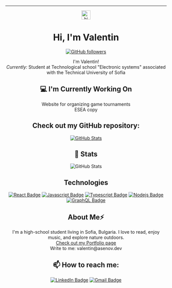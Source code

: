 ---

<p align="center">
  <img src="https://user-images.githubusercontent.com/1303154/88677602-1635ba80-d120-11ea-84d8-d263ba5fc3c0.gif" width="28px" height="28px" alt="hi">
  <br>
  <h1 align="center">Hi, I'm Valentin</h1>
</p>

<p align="center">
  <a href="https://github.com/alt-plus-f4?tab=followers">
    <img src="https://img.shields.io/github/followers/alt-plus-f4.svg?style=social&label=Follow" alt="GitHub followers" />
  </a>
</p>

<p align="center">
  I'm Valentin!<br>
  <i>Currently:</i> Student at Technological school "Electronic systems" associated with the Technical University of Sofia
</p>

<h2 align="center">💻 I'm Currently Working On</h2>

<p align="center">
  Website for organizing game tournaments<br>
  ESEA copy
</p>

<h2 align="center">Check out my GitHub repository:</h2>

<p align="center">
  <a href="https://github.com/alt-plus-f4/tournler">
    <img src="https://github-readme-stats.vercel.app/api/pin/?username=alt-plus-f4&repo=tournler" alt="GitHub Stats" />
  </a>
</p>

<h2 align="center">👀 Stats</h2>

<p align="center">
  <img src="https://github-readme-streak-stats.herokuapp.com/?user=alt-plus-f4" alt="GitHub Stats" />
</p>

<h2 align="center">Technologies</h2>

<p align="center">
  <a href="#"><img src="https://img.shields.io/badge/-React-61DBFB?style=for-the-badge&labelColor=black&logo=react&logoColor=61DBFB" alt="React Badge"/></a>
  <a href="#"><img src="https://img.shields.io/badge/-Javascript-F0DB4F?style=for-the-badge&labelColor=black&logo=javascript&logoColor=F0DB4F" alt="Javascript Badge"/></a>
  <a href="#"><img src="https://img.shields.io/badge/-Typescript-007acc?style=for-the-badge&labelColor=black&logo=typescript&logoColor=007acc" alt="Typescript Badge"/></a>
  <a href="#"><img src="https://img.shields.io/badge/-Nodejs-3C873A?style=for-the-badge&labelColor=black&logo=node.js&logoColor=3C873A" alt="Nodejs Badge"/></a>
  <a href="#"><img src="https://img.shields.io/badge/-GraphQl-e535ab?style=for-the-badge&labelColor=black&logo=graphql&logoColor=e535ab" alt="GraphQL Badge"/></a>
</p>

<h2 align="center">About Me⚡</h2>

<p align="center">
  I'm a high-school student living in Sofia, Bulgaria. I love to read, enjoy music, and explore nature outdoors.
  <br>
  <a href="https://assenov.me">Check out my Portfolio page</a>
  <br>
  <a>Write to me: valentin@asenov.dev</a>
</p>

<h2 align="center">📫 How to reach me:</h2>

<p align="center">
  <a href="https://www.linkedin.com/in/valentin-assenov"><img src="https://img.shields.io/badge/LinkedIn-0077B5?style=for-the-badge&logo=linkedin&logoColor=white" alt="LinkedIn Badge"/></a>
  <a href="mailto:ConnectWith@valentin.p.asenov.2020@elsys-bg.org"><img src="https://img.shields.io/badge/Gmail-D14836?style=for-the-badge&logo=gmail&logoColor=white" alt="Gmail Badge"/></a>
</p>
